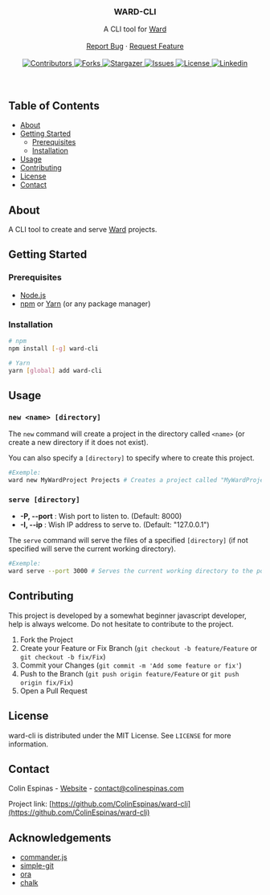 <!-- PROJECT LOGO -->
<br />
<p align="center">
<!--
  <a href="https://github.com/colinespinas/ward">
    <img src="https://raw.githubusercontent.com/colinespinas/ward/master/public/assets/images/logo.png" alt="Logo" width="120">
  </a>
  -->

  <h3 align="center">WARD-CLI</h3>

  <p align="center">
    A CLI tool for <a href="https://github.com/colinespinas/ward">Ward</a>
    <br />
    <br />
    <!--<a href="https://ColinEspinas.github.io/ward/public/">View Demo</a>
    ·-->
    <a href="https://github.com/colinespinas/ward-cli/issues">Report Bug</a>
    ·
    <a href="https://github.com/colinespinas/ward-cli/issues">Request Feature</a>
    <br />
    <br />
    <a href="https://github.com/colinespinas/ward-cli/graphs/contributors">
      <img src="https://img.shields.io/github/contributors/colinespinas/ward-cli.svg?style=flat-square" alt="Contributors">
    </a>
    <a href="https://github.com/colinespinas/ward-cli/network/members">
      <img src="https://img.shields.io/github/forks/colinespinas/ward-cli.svg?style=flat-square" alt="Forks">
    </a>
    <a href="https://github.com/colinespinas/ward-cli/stargazers">
      <img src="https://img.shields.io/github/stars/colinespinas/ward-cli.svg?style=flat-square" alt="Stargazer">
    </a>
    <a href="https://github.com/colinespinas/ward-cli/issues">
      <img src="https://img.shields.io/github/issues/colinespinas/ward-cli.svg?style=flat-square" alt="Issues">
    </a>
    <a href="https://github.com/colinespinas/ward-cli/blob/master/LICENSE.md">
      <img src="https://img.shields.io/github/license/colinespinas/ward-cli.svg?style=flat-square" alt="License">
    </a>
    <a href="https://www.linkedin.com/in/colin-espinas-9739b8178/l">
      <img src="https://img.shields.io/badge/-LinkedIn-black.svg?style=flat-square&logo=linkedin&colorB=555" alt="Linkedin">
    </a>
    <br />
    <br />
    <br />
  </p>
</p>



<!-- TABLE OF CONTENTS -->
## Table of Contents

* [About](#about)
* [Getting Started](#getting-started)
  * [Prerequisites](#prerequisites)
  * [Installation](#installation)
* [Usage](#usage)
* [Contributing](#contributing)
* [License](#license)
* [Contact](#contact)
<!-- * [Acknowledgements](#acknowledgements) -->



<!-- ABOUT THE PROJECT -->
## About
A CLI tool to create and serve [Ward](https://github.com/ColinEspinas/ward) projects.


<!-- GETTING STARTED -->
## Getting Started

### Prerequisites

* [Node.js](https://nodejs.org)
* [npm](https://www.npmjs.com) or [Yarn](https://yarnpkg.com) (or any package manager)


### Installation

```sh
# npm
npm install [-g] ward-cli

# Yarn
yarn [global] add ward-cli
```


<!-- USAGE EXAMPLES -->
## Usage

### `new <name> [directory]`
The `new` command will create a project in the directory called `<name>` (or create a new directory if it does not exist).

You can also specify a `[directory]` to specify where to create this project.

```sh
#Exemple:
ward new MyWardProject Projects # Creates a project called "MyWardProject" in the "Projects" directory.
```


### `serve [directory]`

* **-P, --port** : Wish port to listen to. (Default: 8000)
* **-I, --ip** : Wish IP address to serve to. (Default: "127.0.0.1")

The `serve` command will serve the files of a specified `[directory]` (if not specified will serve the current working directory).

```sh
#Exemple:
ward serve --port 3000 # Serves the current working directory to the port 3000.
```

<!-- CONTRIBUTING -->
## Contributing

This project is developed by a somewhat beginner javascript developer, help is always welcome. Do not hesitate to contribute to the project.

1. Fork the Project
2. Create your Feature or Fix Branch (`git checkout -b feature/Feature` or `git checkout -b fix/Fix`)
3. Commit your Changes (`git commit -m 'Add some feature or fix'`)
4. Push to the Branch (`git push origin feature/Feature` or `git push origin fix/Fix`)
5. Open a Pull Request



<!-- LICENSE -->
## License

ward-cli is distributed under the MIT License. See `LICENSE` for more information.



<!-- CONTACT -->
## Contact

Colin Espinas - [Website](https://colinespinas.com) - contact@colinespinas.com

Project link: [https://github.com/ColinEspinas/ward-cli](https://github.com/ColinEspinas/ward-cli)



<!-- ACKNOWLEDGEMENTS -->
## Acknowledgements

* [commander.js](https://github.com/tj/commander.js/)
* [simple-git](https://github.com/steveukx/git-js)
* [ora](https://github.com/sindresorhus/ora)
* [chalk](https://github.com/chalk/chalk)




<!-- MARKDOWN LINKS & IMAGES -->
<!-- https://www.markdownguide.org/basic-syntax/#reference-style-links -->
[contributors-shield]: https://img.shields.io/github/contributors/colinespinas/ward-cli.svg?style=flat-square
[contributors-url]: https://github.com/colinespinas/ward-cli/graphs/contributors
[forks-shield]: https://img.shields.io/github/forks/colinespinas/ward-cli.svg?style=flat-square
[forks-url]: https://github.com/colinespinas/ward-cli/network/members
[stars-shield]: https://img.shields.io/github/stars/colinespinas/ward-cli.svg?style=flat-square
[stars-url]: https://github.com/colinespinas/ward-cli/stargazers
[issues-shield]: https://img.shields.io/github/issues/colinespinas/ward-cli.svg?style=flat-square
[issues-url]: https://github.com/colinespinas/ward-cli/issues
[license-shield]: https://img.shields.io/github/license/colinespinas/ward-cli.svg?style=flat-square
[license-url]: https://github.com/colinespinas/ward-cli/blob/master/LICENSE.md
[linkedin-shield]: https://img.shields.io/badge/-LinkedIn-black.svg?style=flat-square&logo=linkedin&colorB=555
[linkedin-url]: https://www.linkedin.com/in/colin-espinas-9739b8178/l
[product-screenshot]: https://i.imgur.com/o9rDolc.jpg